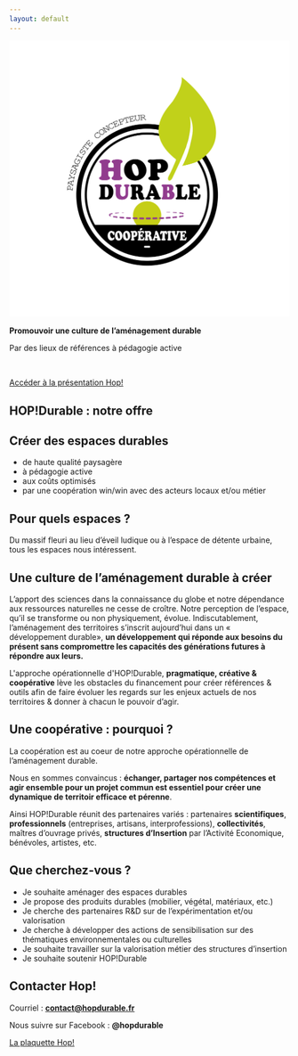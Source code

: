 ```yaml
---
layout: default
---
```


<section class="center">
  <img src="assets/images/hop_logo_amenagement_durable.svg" alt="Logo de Hop durable">
   <p><strong>Promouvoir une culture de l’aménagement durable</strong></p>
  <p>Par des lieux de références à pédagogie active</p>
  <br>
  
  <a href="assets/pdf/hop_amenagement_durable_web.pdf" class="button">Accéder à la présentation Hop! </a>
 </section>


<section markdown="1">

# HOP!Durable : notre offre

## Créer des espaces durables

  - de haute qualité paysagère
  - à pédagogie active
  - aux coûts optimisés
  - par une coopération win/win avec des acteurs locaux et/ou métier

## Pour quels espaces ?

Du massif fleuri au lieu d’éveil ludique ou à l’espace de détente urbaine, tous les espaces nous intéressent.

</section>

<section markdown="1">

# Une culture de l’aménagement durable à créer

L’apport des sciences dans la connaissance du globe et notre dépendance aux ressources naturelles ne cesse de croître. Notre perception de l’espace, qu’il se transforme ou non physiquement, évolue. Indiscutablement, l’aménagement des territoires s’inscrit aujourd’hui dans un « développement durable», **un développement qui réponde aux besoins du présent sans compromettre les capacités des générations futures à répondre aux leurs.**

L'approche opérationnelle d'HOP!Durable, **pragmatique, créative & coopérative** lève les obstacles du financement pour créer références & outils afin de faire évoluer les regards sur les enjeux actuels de nos territoires & donner à chacun le pouvoir d’agir.
</section>

<section markdown="1">

# Une coopérative : pourquoi ?

La coopération est au coeur de notre approche opérationnelle de l’aménagement durable.

Nous en sommes convaincus : **échanger, partager nos compétences et agir ensemble pour un projet commun est essentiel pour créer une dynamique de territoir efficace et pérenne**.

Ainsi HOP!Durable réunit des partenaires variés : partenaires **scientifiques**, **professionnels** (entreprises, artisans, interprofessions), **collectivités**, maîtres d’ouvrage privés, **structures d’Insertion** par l’Activité Economique, bénévoles, artistes, etc.
</section>
  
<section markdown="1">

# Que cherchez-vous ?

  - Je souhaite aménager des espaces durables
  - Je propose des produits durables (mobilier, végétal, matériaux, etc.)
  - Je cherche des partenaires R&D sur de l’expérimentation et/ou valorisation
  - Je cherche à développer des actions de sensibilisation sur des thématiques environnementales ou culturelles
  - Je souhaite travailler sur la valorisation métier des structures d’insertion
  - Je souhaite soutenir HOP!Durable
  </section>

<section markdown="1">

# Contacter Hop!
Courriel : **contact@hopdurable.fr**

Nous suivre sur Facebook : **@hopdurable**



<p class="center">

<a href="assets/pdf/hop_amenagement_durable_web.pdf" class="button">La plaquette Hop! </a>


